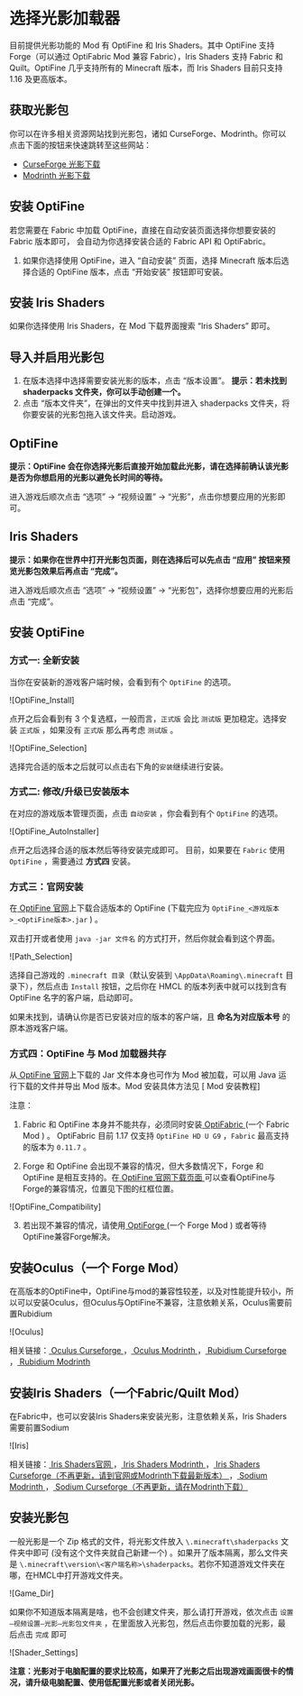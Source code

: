 # 选择光影加载器

目前提供光影功能的 Mod 有 OptiFine 和 Iris Shaders。其中 OptiFine 支持 Forge（可以通过 OptiFabric Mod 兼容 Fabric），Iris Shaders 支持 Fabric 和 Quilt。OptiFine 几乎支持所有的 Minecraft 版本，而 Iris Shaders 目前只支持 1.16 及更高版本。

## 获取光影包

你可以在许多相关资源网站找到光影包，诸如 CurseForge、Modrinth。你可以点击下面的按钮来快速跳转至这些网站：

- [CurseForge 光影下载](https://www.curseforge.com/minecraft/search?class=shaders)
- [Modrinth 光影下载](https://modrinth.com/shaders)

## 安装 OptiFine

若您需要在 Fabric 中加载 OptiFine，直接在自动安装页面选择你想要安装的 Fabric 版本即可， 会自动为你选择安装合适的 Fabric API 和 OptiFabric。

1. 如果你选择使用 OptiFine，进入 “自动安装” 页面，选择 Minecraft 版本后选择合适的 OptiFine 版本，点击 “开始安装” 按钮即可安装。

## 安装 Iris Shaders

如果你选择使用 Iris Shaders，在 Mod 下载界面搜索 “Iris Shaders” 即可。

## 导入并启用光影包

1. 在版本选择中选择需要安装光影的版本，点击 “版本设置”。
    **提示：若未找到 shaderpacks 文件夹，你可以手动创建一个。**
2. 点击 “版本文件夹”，在弹出的文件夹中找到并进入 shaderpacks 文件夹，将你要安装的光影包拖入该文件夹。启动游戏。

## OptiFine

**提示：OptiFine 会在你选择光影后直接开始加载此光影，请在选择前确认该光影是否为你想启用的光影以避免长时间的等待。**

进入游戏后顺次点击 “选项” → “视频设置” → “光影”，点击你想要应用的光影即可。

## Iris Shaders

**提示：如果你在世界中打开光影包页面，则在选择后可以先点击 “应用” 按钮来预览光影包效果后再点击 “完成”。**

进入游戏后顺次点击 “选项” → “视频设置” → “光影包”，选择你想要应用的光影后点击 “完成”。
## 安装 OptiFine

### 方式一: 全新安装

当你在安装新的游戏客户端时候，会看到有个 `OptiFine` 的选项。

![OptiFine_Install]

点开之后会看到有 3 个复选框，一般而言，`正式版` 会比 `测试版` 更加稳定。选择安装 `正式版` ，如果没有 `正式版` 那么再考虑 `测试版` 。

![OptiFine_Selection]

选择完合适的版本之后就可以点击右下角的`安装`继续进行安装。

### 方式二: 修改/升级已安装版本

在对应的游戏版本管理页面，点击 `自动安装` ，你会看到有个 `OptiFine` 的选项。

![OptiFine_AutoInstaller]

点开之后选择合适的版本然后等待安装完成即可。
目前，如果要在  `Fabric` 使用 `OptiFine` ，需要通过 **方式四** 安装。

### 方式三：官网安装

在[ OptiFine 官网](https://optifine.net/downloads)上下载合适版本的 OptiFine (下载完应为 `OptiFine_<游戏版本>_<OptiFine版本>.jar` ) 。

双击打开或者使用 `java -jar 文件名` 的方式打开，然后你就会看到这个界面。

![Path_Selection]

选择自己游戏的 `.minecraft 目录`（默认安装到 `\AppData\Roaming\.minecraft` 目录下），然后点击 `Install` 按钮，之后你在 HMCL 的版本列表中就可以找到含有 OptiFine 名字的客户端，启动即可。

如果未找到，请确认你是否已安装对应的版本的客户端，且 **命名为对应版本号** 的原本游戏客户端。

### 方式四：OptiFine 与 Mod 加载器共存

从[ OptiFine 官网](https://www.optifine.net/)上下载的 Jar 文件本身也可作为 Mod 被加载，可以用 Java 运行下载的文件并导出 Mod 版本。Mod 安装具体方法见 [ Mod 安装教程]

注意：

1. Fabric 和 OptiFine 本身并不能共存，必须同时安装[ OptiFabric ](https://www.curseforge.com/minecraft/mc-mods/optifabric) (一个 Fabric Mod ) 。
  OptiFabric 目前 1.17 仅支持 `OptiFine HD U G9` ，`Fabric` 最高支持的版本为 `0.11.7` 。

2. Forge 和 OptiFine 会出现不兼容的情况，但大多数情况下，Forge 和 OptiFine 是相互支持的。在[ OptiFine 官网下载页面 ](https://optifine.net/downloads)可以查看OptiFine与Forge的兼容情况，位置见下图的红框位置。

![OptiFine_Compatibility]

3. 若出现不兼容的情况，请使用[ OptiForge ](https://www.curseforge.com/minecraft/mc-mods/optiforge) (一个 Forge Mod ) 或者等待OptiFine兼容Forge解决。

## 安装Oculus（一个 Forge Mod）

在高版本的OptiFine中，OptiFine与mod的兼容性较差，以及对性能提升较小，所以可以安装Oculus，但Oculus与OptiFine不兼容，注意依赖关系，Oculus需要前置Rubidium

![Oculus]

相关链接：[ Oculus Curseforge ](https://www.curseforge.com/minecraft/mc-mods/oculus)，[ Oculus Modrinth ](https://modrinth.com/mod/oculus)，[ Rubidium Curseforge ](https://www.curseforge.com/minecraft/mc-mods/rubidium)，[ Rubidium Modrinth ](https://modrinth.com/mod/rubidium)

## 安装Iris Shaders（一个Fabric/Quilt Mod）

在Fabric中，也可以安装Iris Shaders来安装光影，注意依赖关系，Iris Shaders需要前置Sodium

![Iris]

相关链接：[ Iris Shaders官网 ](https://irisshaders.dev/)，[ Iris Shaders Modrinth ](https://modrinth.com/mod/iris)，[ Iris Shaders Curseforge（不再更新，请到官网或Modrinth下载最新版本） ](https://www.curseforge.com/minecraft/mc-mods/irisshaders)，[ Sodium Modrinth ](https://modrinth.com/mod/sodium)，[ Sodium Curseforge（不再更新，请在Modrinth下载） ](https://www.curseforge.com/minecraft/mc-mods/sodium)

## 安装光影包

一般光影是一个 Zip 格式的文件，将光影文件放入 `\.minecraft\shaderpacks` 文件夹中即可 (没有这个文件夹就自己新建一个) 。如果开了版本隔离，那么文件夹是 `\.minecraft\version\<客户端名称>\shaderpacks`。若你不知道游戏文件夹在哪，在HMCL中打开游戏文件夹。

![Game_Dir]

如果你不知道版本隔离是啥，也不会创建文件夹，那么请打开游戏，依次点击 `设置—视频设置—光影—光影包文件夹` ，在里面放入光影包，然后点击你要加载的光影，最后点击 `完成` 即可

![Shader_Settings]

**注意：光影对于电脑配置的要求比较高，如果开了光影之后出现游戏画面很卡的情况，请升级电脑配置、使用低配置光影或者关闭光影。**
